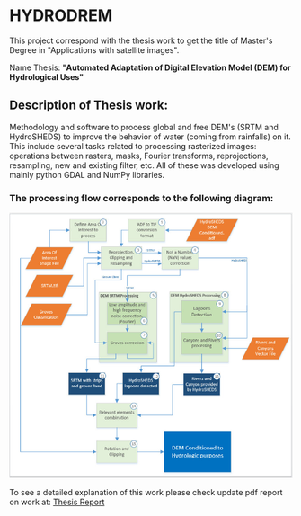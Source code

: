 # HYDRODREM

This project correspond with the thesis work to get the title of Master's 
Degree in "Applications with satellite images".

Name Thesis: **"Automated Adaptation of Digital Elevation Model (DEM) for 
Hydrological Uses"**

## Description of Thesis work: 

Methodology and software to process global and free DEM's (SRTM and 
HydroSHEDS) to improve the behavior of water (coming from rainfalls) on it. 
This include several tasks related to processing rasterized images: operations 
between rasters, masks, Fourier transforms, reprojections, resampling, new and existing 
filter, etc. All of these was developed using mainly python GDAL and NumPy libraries.

### The processing flow corresponds to the following diagram:

![alt text](https://github.com/CGuerreroCordova/DEMProcPy/blob/master/doc/Latex/imagenes/DiagramaFlujo_EN.jpg)


To see a detailed explanation of this work please check update pdf report on work at: [Thesis Report](https://github.com/CGuerreroCordova/DEMProcPy/blob/master/doc/Latex/template_tesis_mearte.pdf)
